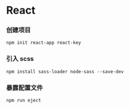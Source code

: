 # React

### 创建项目
    npm init react-app react-key

### 引入 scss
    npm install sass-loader node-sass --save-dev













### 暴露配置文件
    npm run eject